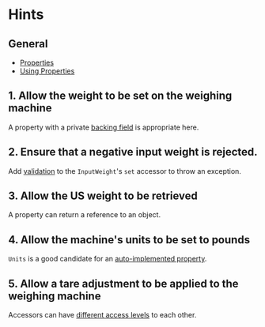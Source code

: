 # Hints

## General

- [Properties][docs.microsoft.com-properties]
- [Using Properties][docs.microsoft.com-using-properties]

## 1. Allow the weight to be set on the weighing machine

A property with a private [backing field][docs.microsoft.com-properties-with-backing-fields] is appropriate here.

## 2. Ensure that a negative input weight is rejected.

Add [validation][stackoverflow.com-validating-properties] to the `InputWeight`'s `set` accessor to throw an exception.

## 3. Allow the US weight to be retrieved

A property can return a reference to an object.

## 4. Allow the machine's units to be set to pounds

`Units` is a good candidate for an [auto-implemented property][docs.microsoft.com-auto-implemented-properties].

## 5. Allow a tare adjustment to be applied to the weighing machine

Accessors can have [different access levels][docs.microsoft.com-properties-and-restricted-access] to each other.

[docs.microsoft.com-properties]: https://docs.microsoft.com/en-us/dotnet/csharp/programming-guide/classes-and-structs/properties
[docs.microsoft.com-using-properties]: https://docs.microsoft.com/en-us/dotnet/csharp/programming-guide/classes-and-structs/using-properties
[docs.microsoft.com-properties-with-backing-fields]: https://docs.microsoft.com/en-us/dotnet/csharp/programming-guide/classes-and-structs/properties#properties-with-backing-fields
[stackoverflow.com-validating-properties]: https://stackoverflow.com/questions/4946227/validating-properties-in-c-sharp
[docs.microsoft.com-auto-implemented-properties]: https://docs.microsoft.com/en-us/dotnet/csharp/programming-guide/classes-and-structs/auto-implemented-properties
[docs.microsoft.com-properties-and-restricted-access]: https://docs.microsoft.com/en-us/dotnet/csharp/programming-guide/classes-and-structs/restricting-accessor-accessibility